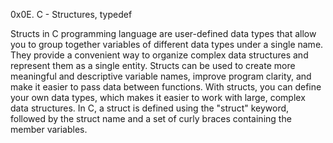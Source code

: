 0x0E. C - Structures, typedef

Structs in C programming language are user-defined data types that allow you to group together variables of different data types under a single name. They provide a convenient way to organize complex data structures and represent them as a single entity. Structs can be used to create more meaningful and descriptive variable names, improve program clarity, and make it easier to pass data between functions. With structs, you can define your own data types, which makes it easier to work with large, complex data structures. In C, a struct is defined using the "struct" keyword, followed by the struct name and a set of curly braces containing the member variables.
